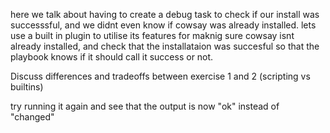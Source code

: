 here we talk about having to create a debug task to check if our install was successsful, and we didnt even know if cowsay was already installed. lets use a built in plugin to utilise its features for maknig sure cowsay isnt already installed, and check that the installataion was succesful so that the playbook knows if it should call it success or not.

Discuss differences and tradeoffs between exercise 1 and 2 (scripting vs builtins)

try running it again and see that the output is now "ok" instead of "changed"